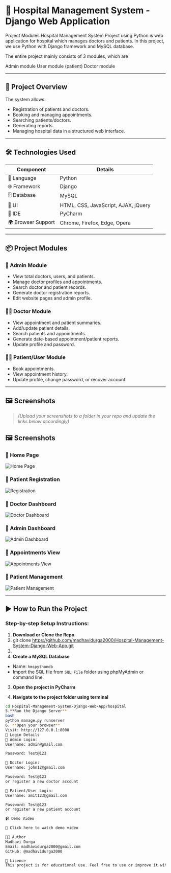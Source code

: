 # 🏥 Hospital Management System - Django Web Application

Project Modules
Hospital Management System Project using Python is web application for hospital which manages doctors and patients. In this project, we use Python with Django framework and MySQL database.

The entire project mainly consists of 3 modules, which are

Admin module
User module (patient)
Doctor module

---

## 🚀 Project Overview

The system allows:

- Registration of patients and doctors.
- Booking and managing appointments.
- Searching patients/doctors.
- Generating reports.
- Managing hospital data in a structured web interface.

---

## 🛠️ Technologies Used

| Component        | Details                        |
|------------------|-------------------------------|
| 🐍 Language       | Python                        |
| 🌐 Framework      | Django                        |
| 🗄️ Database       | MySQL                         |
| 🎨 UI             | HTML, CSS, JavaScript, AJAX, jQuery |
| 🧠 IDE            | PyCharm                       |
| 🌍 Browser Support| Chrome, Firefox, Edge, Opera |

---

## 📦 Project Modules

### 🔐 Admin Module
- View total doctors, users, and patients.
- Manage doctor profiles and appointments.
- Search doctor and patient records.
- Generate doctor registration reports.
- Edit website pages and admin profile.

### 👨‍⚕️ Doctor Module
- View appointment and patient summaries.
- Add/update patient details.
- Search patients and appointments.
- Generate date-based appointment/patient reports.
- Update profile and password.

### 👨‍💼 Patient/User Module
- Book appointments.
- View appointment history.
- Update profile, change password, or recover account.

---

## 🖼️ Screenshots

> *(Upload your screenshots to a folder in your repo and update the links below accordingly)*

## 🖼️ Screenshots

### 🔹 Home Page  
![Home Page](screenshots/Hospital-Management-System-1020x1536%201.png)

### 🔹 Patient Registration  
![Registration](screenshots/HMS-Patient-Registration-1536x1172%203.png)

### 🔹 Doctor Dashboard  
![Doctor Dashboard](screenshots/Hospital-Management-System-Dashboard-9-1536x804%204.png)

### 🔹 Admin Dashboard  
![Admin Dashboard](screenshots/Hospital-Management-System-Dashboard-1536x730%205.png)

### 🔹 Appointments View  
![Appointments View](screenshots/Hospital-Management-System-Dashboard-7-1024x486%206.png)

### 🔹 Patient Management  
![Patient Management](screenshots/Hospital-Management-System-Dashboard-6-1024x486%207.png)


---

## ▶️ How to Run the Project

### Step-by-step Setup Instructions:

1. **Download or Clone the Repo**
2. git clone https://github.com/madhavidurga2000/Hospital-Management-System-Django-Web-App.git
3. 
2. **Create a MySQL Database**  
- Name: `hmspythondb`
- Import the SQL file from `SQL File` folder using phpMyAdmin or command line.

3. **Open the project in PyCharm**

4. **Navigate to the project folder using terminal**  
```bash
cd Hospital-Management-System-Django-Web-App/hospital
5.**Run the Django Server**
bash
python manage.py runserver
6. **Open your browser**
Visit: http://127.0.0.1:8000
🔑 Login Details
🔸 Admin Login:
Username: admin@gmail.com

Password: Test@123

🔸 Doctor Login:
Username: john12@gmail.com

Password: Test@123
or register a new doctor account

🔸 Patient/User Login:
Username: amit123@gmail.com

Password: Test@123
or register a new patient account

📹 Demo Video

🎥 Click here to watch demo video

👩‍💻 Author
Madhavi Durga
Email: madhavidurga2000@gmail.com
GitHub: @madhavidurga2000

📄 License
This project is for educational use. Feel free to use or improve it with credit.


 
